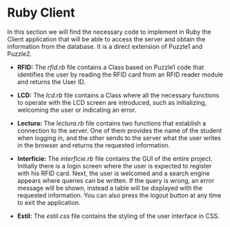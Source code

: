 # Ruby Client

In this section we will find the necessary code to implement in Ruby the Client application that will be able to access the server and obtain the information from the database.
It is a direct extension of Puzzle1 and Puzzle2.

- **RFID:** The _rfid.rb_ file contains a Class based on Puzzle1 code that identifies the user by reading the RFID card from an RFID reader module and returns the User ID. 

- **LCD:** The _lcd.rb_ file contains a Class where all the necessary functions to operate with the LCD screen are introduced, such as initializing, welcoming the user or indicating an error.

- **Lectura:** The _lectura.rb_ file contains two functions that establish a connection to the server. One of them provides the name of the student when logging in, and the other sends to the server what the user writes in the browser and returns the requested information.

- **Interficie:** The _interficie.rb_ file contains the GUI of the entire project. Initially there is a login screen where the user is expected to register with his RFID card. Next, the user is welcomed and a search engine appears where queries can be written. If the query is wrong, an error message will be shown, instead a table will be displayed with the requested information. You can also press the logout button at any time to exit the application.

- **Estil:** The _estil.css_ file contains the styling of the user interface in CSS.
